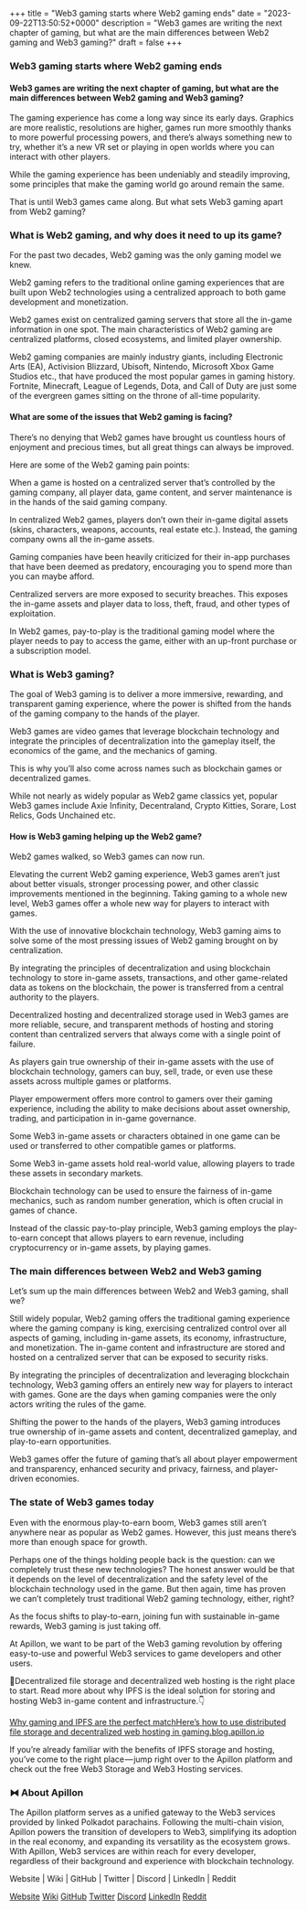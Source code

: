 +++
title = "Web3 gaming starts where Web2 gaming ends"
date = "2023-09-22T13:50:52+0000"
description = "Web3 games are writing the next chapter of gaming, but what are the main differences between Web2 gaming and Web3 gaming?"
draft = false
+++

### Web3 gaming starts where Web2 gaming ends


#### Web3 games are writing the next chapter of gaming, but what are the main differences between Web2 gaming and Web3 gaming?


The gaming experience has come a long way since its early days. Graphics are more realistic, resolutions are higher, games run more smoothly thanks to more powerful processing powers, and there’s always something new to try, whether it’s a new VR set or playing in open worlds where you can interact with other players.


While the gaming experience has been undeniably and steadily improving, some principles that make the gaming world go around remain the same.


That is until Web3 games came along. But what sets Web3 gaming apart from Web2 gaming?


### What is Web2 gaming, and why does it need to up its game?


For the past two decades, Web2 gaming was the only gaming model we knew.


Web2 gaming refers to the traditional online gaming experiences that are built upon Web2 technologies using a centralized approach to both game development and monetization.


Web2 games exist on centralized gaming servers that store all the in-game information in one spot. The main characteristics of Web2 gaming are centralized platforms, closed ecosystems, and limited player ownership.


Web2 gaming companies are mainly industry giants, including Electronic Arts (EA), Activision Blizzard, Ubisoft, Nintendo, Microsoft Xbox Game Studios etc., that have produced the most popular games in gaming history. Fortnite, Minecraft, League of Legends, Dota, and Call of Duty are just some of the evergreen games sitting on the throne of all-time popularity.


#### What are some of the issues that Web2 gaming is facing?


There’s no denying that Web2 games have brought us countless hours of enjoyment and precious times, but all great things can always be improved.


Here are some of the Web2 gaming pain points:


When a game is hosted on a centralized server that’s controlled by the gaming company, all player data, game content, and server maintenance is in the hands of the said gaming company.


In centralized Web2 games, players don’t own their in-game digital assets (skins, characters, weapons, accounts, real estate etc.). Instead, the gaming company owns all the in-game assets.


Gaming companies have been heavily criticized for their in-app purchases that have been deemed as predatory, encouraging you to spend more than you can maybe afford.


Centralized servers are more exposed to security breaches. This exposes the in-game assets and player data to loss, theft, fraud, and other types of exploitation.


In Web2 games, pay-to-play is the traditional gaming model where the player needs to pay to access the game, either with an up-front purchase or a subscription model.


### What is Web3 gaming?


The goal of Web3 gaming is to deliver a more immersive, rewarding, and transparent gaming experience, where the power is shifted from the hands of the gaming company to the hands of the player.


Web3 games are video games that leverage blockchain technology and integrate the principles of decentralization into the gameplay itself, the economics of the game, and the mechanics of gaming.


This is why you’ll also come across names such as blockchain games or decentralized games.


While not nearly as widely popular as Web2 game classics yet, popular Web3 games include Axie Infinity, Decentraland, Crypto Kitties, Sorare, Lost Relics, Gods Unchained etc.


#### How is Web3 gaming helping up the Web2 game?


Web2 games walked, so Web3 games can now run.


Elevating the current Web2 gaming experience, Web3 games aren’t just about better visuals, stronger processing power, and other classic improvements mentioned in the beginning. Taking gaming to a whole new level, Web3 games offer a whole new way for players to interact with games.


With the use of innovative blockchain technology, Web3 gaming aims to solve some of the most pressing issues of Web2 gaming brought on by centralization.


By integrating the principles of decentralization and using blockchain technology to store in-game assets, transactions, and other game-related data as tokens on the blockchain, the power is transferred from a central authority to the players.


Decentralized hosting and decentralized storage used in Web3 games are more reliable, secure, and transparent methods of hosting and storing content than centralized servers that always come with a single point of failure.


As players gain true ownership of their in-game assets with the use of blockchain technology, gamers can buy, sell, trade, or even use these assets across multiple games or platforms.


Player empowerment offers more control to gamers over their gaming experience, including the ability to make decisions about asset ownership, trading, and participation in in-game governance.


Some Web3 in-game assets or characters obtained in one game can be used or transferred to other compatible games or platforms.


Some Web3 in-game assets hold real-world value, allowing players to trade these assets in secondary markets.


Blockchain technology can be used to ensure the fairness of in-game mechanics, such as random number generation, which is often crucial in games of chance.


Instead of the classic pay-to-play principle, Web3 gaming employs the play-to-earn concept that allows players to earn revenue, including cryptocurrency or in-game assets, by playing games.


### The main differences between Web2 and Web3 gaming


Let’s sum up the main differences between Web2 and Web3 gaming, shall we?


Still widely popular, Web2 gaming offers the traditional gaming experience where the gaming company is king, exercising centralized control over all aspects of gaming, including in-game assets, its economy, infrastructure, and monetization. The in-game content and infrastructure are stored and hosted on a centralized server that can be exposed to security risks.


By integrating the principles of decentralization and leveraging blockchain technology, Web3 gaming offers an entirely new way for players to interact with games. Gone are the days when gaming companies were the only actors writing the rules of the game.


Shifting the power to the hands of the players, Web3 gaming introduces true ownership of in-game assets and content, decentralized gameplay, and play-to-earn opportunities.


Web3 games offer the future of gaming that’s all about player empowerment and transparency, enhanced security and privacy, fairness, and player-driven economies.


### The state of Web3 games today


Even with the enormous play-to-earn boom, Web3 games still aren’t anywhere near as popular as Web2 games. However, this just means there’s more than enough space for growth.


Perhaps one of the things holding people back is the question: can we completely trust these new technologies? The honest answer would be that it depends on the level of decentralization and the safety level of the blockchain technology used in the game. But then again, time has proven we can’t completely trust traditional Web2 gaming technology, either, right?


As the focus shifts to play-to-earn, joining fun with sustainable in-game rewards, Web3 gaming is just taking off.


At Apillon, we want to be part of the Web3 gaming revolution by offering easy-to-use and powerful Web3 services to game developers and other users.


🔎Decentralized file storage and decentralized web hosting is the right place to start. Read more about why IPFS is the ideal solution for storing and hosting Web3 in-game content and infrastructure.👇

[Why gaming and IPFS are the perfect matchHere’s how to use distributed file storage and decentralized web hosting in gaming.blog.apillon.io](https://blog.apillon.io/why-gaming-and-ipfs-are-the-perfect-match-7a19e2f0c33f)

If you’re already familiar with the benefits of IPFS storage and hosting, you’ve come to the right place — jump right over to the Apillon platform and check out the free Web3 Storage and Web3 Hosting services.


### ⧓ About Apillon


The Apillon platform serves as a unified gateway to the Web3 services provided by linked Polkadot parachains. Following the multi-chain vision, Apillon powers the transition of developers to Web3, simplifying its adoption in the real economy, and expanding its versatility as the ecosystem grows. With Apillon, Web3 services are within reach for every developer, regardless of their background and experience with blockchain technology.


Website | Wiki | GitHub | Twitter | Discord | LinkedIn | Reddit

[Website](https://apillon.io/)
[Wiki](https://wiki.apillon.io/)
[GitHub](https://github.com/Apillon-web3)
[Twitter](https://twitter.com/apillon)
[Discord](https://discord.gg/apillon)
[LinkedIn](https://www.linkedin.com/company/apillon/)
[Reddit](https://www.reddit.com/r/apillon/)